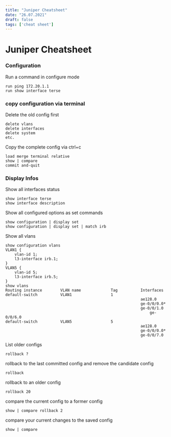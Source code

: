 ```yaml
---
title: "Juniper Cheatsheet"
date: "26.07.2021"
draft: false
tags: ['cheat sheet']
---
```

# Juniper Cheatsheet

### Configuration

Run a command in configure mode
```
run ping 172.20.1.1
run show interface terse
```

### copy configuration via terminal

Delete the old config first
```
delete vlans
delete interfaces
delete system
etc.
```
Copy the complete config via ctrl+c
```
load merge terminal relative
show | compare
commit and-quit
```
### Display Infos

Show all interfaces status
```
show interface terse
show interface description
```

Show all configured options as set commands
```
show configuration | display set
show configuration | display set | match irb
```
Show all vlans
```
show configuration vlans
VLAN1 {
  	vlan-id 1;
  	l3-interface irb.1;
}
VLAN5 {
  	vlan-id 5;
  	l3-interface irb.5;
}
show vlans
Routing instance        VLAN name             Tag          Interfaces
default-switch          VLAN1                 1
  	                                                       ae128.0
      	                                                   ge-0/0/0.0*
          	                                               ge-0/0/1.0
                                                         	   ge-0/0/6.0
default-switch          VLAN5                 5
  	                                                       ae128.0
      	                                                   ge-0/0/0.0*
          	                                               ge-0/0/7.0
```


List older configs
```
rollback ?
```
rollback to the last committed config and remove the candidate config
```
rollback
```
rollback to an older config
```
rollback 20
```
compare the current config to a former config
```
show | compare rollback 2
```

compare your current changes to the saved config
```
show | compare
```